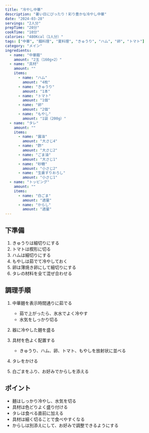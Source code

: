 ```yaml
---
title: "冷やし中華"
description: "暑い日にぴったり！彩り豊かな冷やし中華"
date: "2024-03-28"
servings: "2人分"
prepTime: "20分"
cookTime: "10分"
calories: "480Kcal（1人分）"
tags: ["中華", "麺料理", "夏料理", "きゅうり", "ハム", "卵", "トマト"]
category: "メイン"
ingredients:
  - name: "中華麺"
    amount: "2玉（160g×2）"
  - name: "具材"
    amount: ""
    items:
      - name: "ハム"
        amount: "4枚"
      - name: "きゅうり"
        amount: "1本"
      - name: "トマト"
        amount: "1個"
      - name: "卵"
        amount: "2個"
      - name: "もやし"
        amount: "1袋（200g）"
  - name: "タレ"
    amount: ""
    items:
      - name: "醤油"
        amount: "大さじ4"
      - name: "酢"
        amount: "大さじ2"
      - name: "ごま油"
        amount: "大さじ1"
      - name: "砂糖"
        amount: "小さじ2"
      - name: "生姜すりおろし"
        amount: "小さじ1"
  - name: "トッピング"
    amount: ""
    items:
      - name: "白ごま"
        amount: "適量"
      - name: "からし"
        amount: "適量"
---
```


## 下準備

1. きゅうりは細切りにする
2. トマトは楔形に切る
3. ハムは細切りにする
4. もやしは茹でて冷やしておく
5. 卵は薄焼き卵にして細切りにする
6. タレの材料を全て混ぜ合わせる

## 調理手順

1. 中華麺を表示時間通りに茹でる

   - 茹で上がったら、氷水でよく冷やす
   - 水気をしっかり切る

2. 器に冷やした麺を盛る

3. 具材を色よく配置する

   - きゅうり、ハム、卵、トマト、もやしを放射状に並べる

4. タレをかける

5. 白ごまをふり、お好みでからしを添える

## ポイント

- 麺はしっかり冷やし、水気を切る
- 具材は色どりよく盛り付ける
- タレは食べる直前に加える
- 具材は細く切ることで食べやすくなる
- からしは別添えにして、お好みで調整できるようにする
